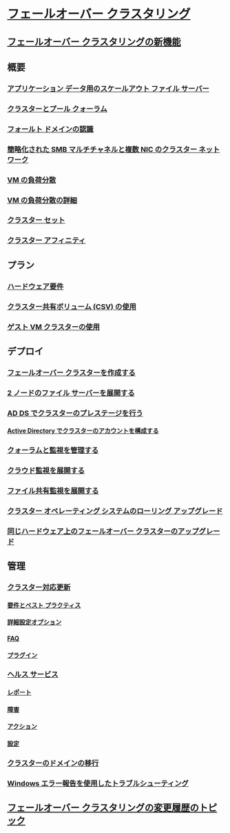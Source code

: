 # [フェールオーバー クラスタリング](failover-clustering-overview.md)
## [フェールオーバー クラスタリングの新機能](whats-new-in-failover-clustering.md)
## 概要
### [アプリケーション データ用のスケールアウト ファイル サーバー](sofs-overview.md)
### [クラスターとプール クォーラム](../storage/storage-spaces/understand-quorum.md)
### [フォールト ドメインの認識](fault-domains.md)
### [簡略化された SMB マルチチャネルと複数 NIC のクラスター ネットワーク](smb-multichannel.md)
### [VM の負荷分散](vm-load-balancing-overview.md)
### [VM の負荷分散の詳細](vm-load-balancing-deep-dive.md)
### [クラスター セット](../storage/storage-spaces/cluster-sets.md)
### [クラスター アフィニティ](cluster-affinity.md)
## プラン
### [ハードウェア要件](clustering-requirements.md)
### [クラスター共有ボリューム (CSV) の使用](failover-cluster-csvs.md)
### [ゲスト VM クラスターの使用](../storage/storage-spaces/storage-spaces-direct-in-vm.md)
## デプロイ
### [フェールオーバー クラスターを作成する](create-failover-cluster.md)
### [2 ノードのファイル サーバーを展開する](deploy-two-node-clustered-file-server.md)
### [AD DS でクラスターのプレステージを行う](prestage-cluster-adds.md)
#### [Active Directory でクラスターのアカウントを構成する](configure-ad-accounts.md)
### [クォーラムと監視を管理する](manage-cluster-quorum.md)
### [クラウド監視を展開する](deploy-cloud-witness.md)
### [ファイル共有監視を展開する](file-share-witness.md)
### [クラスター オペレーティング システムのローリング アップグレード](cluster-operating-system-rolling-upgrade.md)
### [同じハードウェア上のフェールオーバー クラスターのアップグレード](upgrade-option-same-hardware.md)
## 管理
### [クラスター対応更新](cluster-aware-updating.md)
#### [要件とベスト プラクティス](cluster-aware-updating-requirements.md)
#### [詳細設定オプション](cluster-aware-updating-options.md)
#### [FAQ](cluster-aware-updating-faq.md)
#### [プラグイン](cluster-aware-updating-plug-ins.md)
### [ヘルス サービス](health-service-overview.md)
#### [レポート](health-service-reports.md)
#### [障害](health-service-faults.md)
#### [アクション](health-service-actions.md)
#### [設定](health-service-settings.md)
### [クラスターのドメインの移行](cluster-domain-migration.md)
### [Windows エラー報告を使用したトラブルシューティング](troubleshooting-using-WER-reports.md)
## [フェールオーバー クラスタリングの変更履歴のトピック](clustering-change-history.md)
